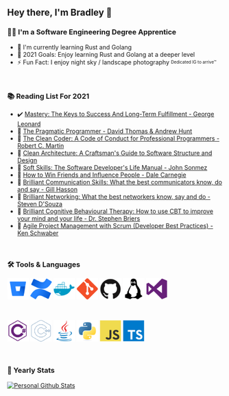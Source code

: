 ## Hey there, I'm Bradley 👋

[//]: # "Trivia"

### 🐱‍🏍 I'm a Software Engineering Degree Apprentice

- 🌱 I'm currently learning Rust and Golang
- 🥅 2021 Goals: Enjoy learning Rust and Golang at a deeper level
- ⚡ Fun Fact: I enjoy night sky / landscape photography <sub><sup>Dedicated IG to arrive™</sup></sub>

</br>

[//]: # "Account Links [shown]"

### 📚 Reading List For 2021

- ✔️ [Mastery: The Keys to Success And Long-Term Fulfillment - George Leonard](https://www.goodreads.com/book/show/81940.Mastery)
- 📖 [The Pragmatic Programmer - David Thomas & Andrew Hunt](https://www.goodreads.com/book/show/56614175-the-pragmatic-programmer)
- 📕 [The Clean Coder: A Code of Conduct for Professional Programmers - Robert C. Martin](https://www.goodreads.com/book/show/10284614-the-clean-coder)
- 📕 [Clean Architecture: A Craftsman's Guide to Software Structure and Design](https://www.goodreads.com/book/show/18043011-clean-architecture)
- 📕 [Soft Skills: The Software Developer's Life Manual - John Sonmez](https://www.goodreads.com/book/show/23232941-soft-skills)
- 📕 [How to Win Friends and Influence People - Dale Carnegie](https://www.goodreads.com/book/show/4865.How_to_Win_Friends_and_Influence_People)
- 📕 [Brilliant Communication Skills: What the best communicators know, do and say - Gill Hasson](https://www.goodreads.com/book/show/13698666-brilliant-communication-skills)
- 📕 [Brilliant Networking: What the best networkers know, say and do - Steven D'Souza](https://www.goodreads.com/book/show/2631307-brilliant-networking)
- 📕 [Brilliant Cognitive Behavioural Therapy: How to use CBT to improve your mind and your life - Dr. Stephen Briers](https://www.goodreads.com/book/show/6595229-brilliant-cognitive-behavioural-therapy)
- 📕 [Agile Project Management with Scrum (Developer Best Practices) - Ken Schwaber](https://www.goodreads.com/book/show/21965544-agile-project-management-with-scrum)

</br>

[//]: # "Tools & Languages"

### 🛠 Tools & Languages

<p float="left">
  <img src="https://raw.githubusercontent.com/devicons/devicon/40cd6bc89a299dc50ac289f8e3b071d0dff49d9c/icons/bitbucket/bitbucket-original.svg" alt="Bitbucket" width="50" height="50">
  <img src="https://raw.githubusercontent.com/devicons/devicon/40cd6bc89a299dc50ac289f8e3b071d0dff49d9c/icons/confluence/confluence-original.svg" alt="Confluence" width="50" height="50">
  <img src="https://raw.githubusercontent.com/devicons/devicon/40cd6bc89a299dc50ac289f8e3b071d0dff49d9c/icons/docker/docker-plain.svg" alt="Docker" width="50" height="50">
  <img src="https://raw.githubusercontent.com/devicons/devicon/40cd6bc89a299dc50ac289f8e3b071d0dff49d9c/icons/git/git-plain.svg" alt="Git" width="50" height="50">
  <img src="https://raw.githubusercontent.com/devicons/devicon/40cd6bc89a299dc50ac289f8e3b071d0dff49d9c/icons/github/github-original.svg" alt="Github" width="50" height="50">
  <img src="https://raw.githubusercontent.com/devicons/devicon/40cd6bc89a299dc50ac289f8e3b071d0dff49d9c/icons/linux/linux-plain.svg" alt="Linux" width="50" height="50">
  <img src="https://raw.githubusercontent.com/devicons/devicon/40cd6bc89a299dc50ac289f8e3b071d0dff49d9c/icons/visualstudio/visualstudio-plain.svg" alt="Visual Studio" width="50" height="50">
</p>

</br>

<p float="left">
  <img src="https://raw.githubusercontent.com/devicons/devicon/40cd6bc89a299dc50ac289f8e3b071d0dff49d9c/icons/csharp/csharp-line.svg" alt="C#" width="50" height="50">
  <img src="https://raw.githubusercontent.com/devicons/devicon/40cd6bc89a299dc50ac289f8e3b071d0dff49d9c/icons/cplusplus/cplusplus-line.svg" alt="C++" width="50" height="50">
  <img src="https://raw.githubusercontent.com/devicons/devicon/40cd6bc89a299dc50ac289f8e3b071d0dff49d9c/icons/java/java-original.svg" alt="Java" width="50" height="50">
  <img src="https://raw.githubusercontent.com/devicons/devicon/40cd6bc89a299dc50ac289f8e3b071d0dff49d9c/icons/python/python-original.svg" alt="Python" width="50" height="50">
  <img src="https://raw.githubusercontent.com/devicons/devicon/40cd6bc89a299dc50ac289f8e3b071d0dff49d9c/icons/javascript/javascript-original.svg" alt="JS" width="50" height="50">
  <img src="https://raw.githubusercontent.com/devicons/devicon/40cd6bc89a299dc50ac289f8e3b071d0dff49d9c/icons/typescript/typescript-original.svg" alt="TS" width="50" height="50">
</p>

</br>

[//]: # "Yearly Github Stats"

### 📅 Yearly Stats

[![Personal Github Stats](https://github-readme-stats.vercel.app/api?username=bradg13542&show_icons=true&locale=en&theme=dark&cache_seconds=86400&hide_border=true&count_private=true)](https://github.com/anuraghazra/github-readme-stats)

[//]: # "Account Links [not shown]"
[instagram_personal]: https://instagram.com/bradg13542
